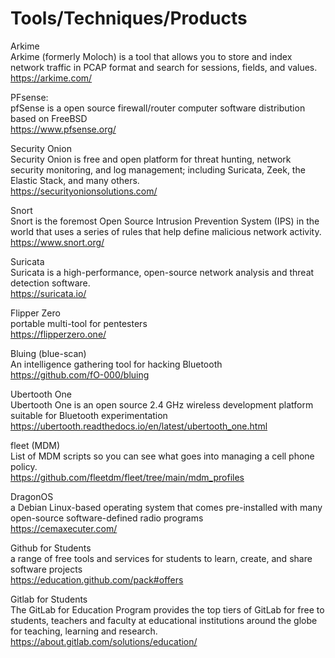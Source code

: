 # Tools/Techniques/Products
Arkime <br />
Arkime (formerly Moloch) is a tool that allows you to store and index network traffic in PCAP format and search for sessions, fields, and values. <br />
https://arkime.com/

PFsense: <br />
pfSense is a open source firewall/router computer software distribution based on FreeBSD <br />
https://www.pfsense.org/

Security Onion <br />
Security Onion is free and open platform for threat hunting, network security monitoring, and log management; including Suricata, Zeek, the Elastic Stack, and many others. <br />
https://securityonionsolutions.com/

Snort <br />
Snort is the foremost Open Source Intrusion Prevention System (IPS) in the world that uses a series of rules that help define malicious network activity. <br />
https://www.snort.org/

Suricata <br />
Suricata is a high-performance, open-source network analysis and threat detection software. <br />
https://suricata.io/

Flipper Zero <br />
portable multi-tool for pentesters <br />
https://flipperzero.one/

Bluing (blue-scan) <br />
An intelligence gathering tool for hacking Bluetooth <br />
https://github.com/fO-000/bluing <br />

Ubertooth One <br />
Ubertooth One is an open source 2.4 GHz wireless development platform suitable for Bluetooth experimentation <br />
https://ubertooth.readthedocs.io/en/latest/ubertooth_one.html <br />

fleet (MDM) <br />
List of MDM scripts so you can see what goes into managing a cell phone policy. <br />
https://github.com/fleetdm/fleet/tree/main/mdm_profiles

DragonOS <br />
a Debian Linux-based operating system that comes pre-installed with many open-source software-defined radio programs <br />
https://cemaxecuter.com/

Github for Students <br />
a range of free tools and services for students to learn, create, and share software projects <br />
https://education.github.com/pack#offers

Gitlab for Students <br />
The GitLab for Education Program provides the top tiers of GitLab for free to students, teachers and faculty at educational institutions around the globe for teaching, learning and research. <br />
https://about.gitlab.com/solutions/education/
